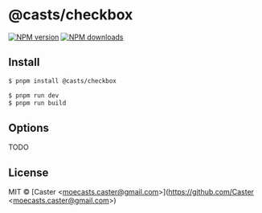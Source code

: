 # @casts/checkbox

[![NPM version](https://img.shields.io/npm/v/@casts/checkbox.svg?style=flat)](https://npmjs.org/package/@casts/checkbox)
[![NPM downloads](http://img.shields.io/npm/dm/@casts/checkbox.svg?style=flat)](https://npmjs.org/package/@casts/checkbox)

## Install

```bash
$ pnpm install @casts/checkbox
```

```bash
$ pnpm run dev
$ pnpm run build
```

## Options

TODO

## License

MIT © [Caster &lt;moecasts.caster@gmail.com&gt;](https://github.com/Caster &lt;moecasts.caster@gmail.com&gt;)
